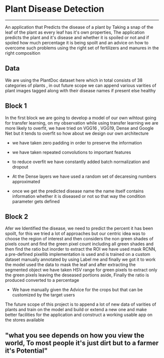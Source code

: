 # Plant Disease Detection
--------------------------
An application that Predicts the disease of a plant by Taking a snap of the leaf of the plant as every leaf has it's own properties, The application predicts the plant and it's disease and whether it is spoiled or not and if spoled how much percentage it is being spoilt and an advice on how to overcome such problems using the right set of fertilizers and manures in the right composition

Data
------
We are using the PlantDoc dataset here which in total consists of 38 categories of plants , in out future scope we can append various varities of plant images tagged along with their disease names if present else healthy

Block 1
---------
In the first block we are going to develop a model of our own wihtout going for transfer learning, on my observation while using transfer learning we are more likely to overfit, we have tried on VGG16 , VGG19, Dense and Google Net but it tends to overfit so how about we design our own architecture
* we have taken zero padding in order to preserve the information
* we have taken repeated convolutions to important features
* to reduce overfit we have constantly added batch normalization and dropout 
* At the Dense layers we have used a random set of decaresing numbers approximated

* once we get the predicted disease name the name itself contains information whether it is diseased or not so that way the condition parameter gets defined

Block 2
--------
Afer we Identified the disease, we need to predict the percent it has been spoilt, for this we tried a lot of approaches but our centric idea was to choose the region of interest and then considers the non green shades of pixels count and find the green pixel count including all green shades and then find the ratio but inorder to extract the ROI we have used mask RCNN, a pre-defined pixellib implementation is used and is trained on a custom dataset manually annotated by using Label me and finally we got it to work the model used the data to mask the leaf and after extracting the segmented object we have taken HSV range for green pixels to extract only the green pixels leaving the deseased portions aside, Finally the ratio is produced converted to a percentage

* We have manually given the Advice for the crops but that can be customized by the target users

The future scope of this project is to append a lot of new data of varities of plants and train on the model and build or extend a new one and make better facilities for the application and construct a working usable app on the stores available

"what you see depends on how you view the world, To most people it's just dirt but to a farmer it's Potential"
-----------------------------------------------------------------------------------------------------------

